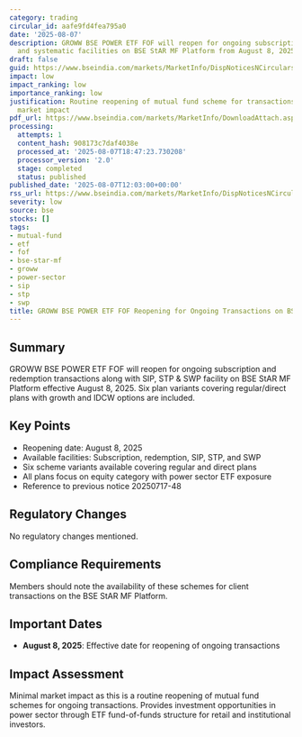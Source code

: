 ```yaml
---
category: trading
circular_id: aafe9fd4fea795a0
date: '2025-08-07'
description: GROWW BSE POWER ETF FOF will reopen for ongoing subscription, redemption,
  and systematic facilities on BSE StAR MF Platform from August 8, 2025.
draft: false
guid: https://www.bseindia.com/markets/MarketInfo/DispNoticesNCirculars.aspx?Noticeid={7E3EAE4B-267B-40EE-9C3D-E15B27B0011A}&noticeno=20250807-29&dt=08/07/2025&icount=29&totcount=77&flag=0
impact: low
impact_ranking: low
importance_ranking: low
justification: Routine reopening of mutual fund scheme for transactions with limited
  market impact
pdf_url: https://www.bseindia.com/markets/MarketInfo/DownloadAttach.aspx?id=20250807-29&attachedId=
processing:
  attempts: 1
  content_hash: 908173c7daf4038e
  processed_at: '2025-08-07T18:47:23.730208'
  processor_version: '2.0'
  stage: completed
  status: published
published_date: '2025-08-07T12:03:00+00:00'
rss_url: https://www.bseindia.com/markets/MarketInfo/DispNoticesNCirculars.aspx?Noticeid={7E3EAE4B-267B-40EE-9C3D-E15B27B0011A}&noticeno=20250807-29&dt=08/07/2025&icount=29&totcount=77&flag=0
severity: low
source: bse
stocks: []
tags:
- mutual-fund
- etf
- fof
- bse-star-mf
- groww
- power-sector
- sip
- stp
- swp
title: GROWW BSE POWER ETF FOF Reopening for Ongoing Transactions on BSE StAR MF Platform
---
```


## Summary

GROWW BSE POWER ETF FOF will reopen for ongoing subscription and redemption transactions along with SIP, STP & SWP facility on BSE StAR MF Platform effective August 8, 2025. Six plan variants covering regular/direct plans with growth and IDCW options are included.

## Key Points

- Reopening date: August 8, 2025
- Available facilities: Subscription, redemption, SIP, STP, and SWP
- Six scheme variants available covering regular and direct plans
- All plans focus on equity category with power sector ETF exposure
- Reference to previous notice 20250717-48

## Regulatory Changes

No regulatory changes mentioned.

## Compliance Requirements

Members should note the availability of these schemes for client transactions on the BSE StAR MF Platform.

## Important Dates

- **August 8, 2025**: Effective date for reopening of ongoing transactions

## Impact Assessment

Minimal market impact as this is a routine reopening of mutual fund schemes for ongoing transactions. Provides investment opportunities in power sector through ETF fund-of-funds structure for retail and institutional investors.